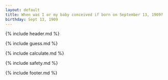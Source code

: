 ```yaml
---
layout: default
title: When was I or my baby conceived if born on September 13, 1909?
birthday: Sept 13, 1909
---
```


{% include header.md %}

{% include guess.md %}

{% include calculate.md %}

{% include safety.md %}

{% include footer.md %}



